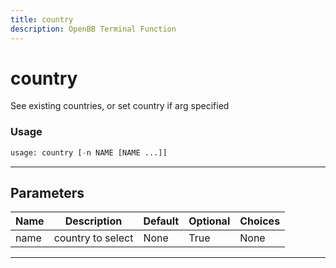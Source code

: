 ```yaml
---
title: country
description: OpenBB Terminal Function
---
```


# country

See existing countries, or set country if arg specified
### Usage 
```python
usage: country [-n NAME [NAME ...]]
```
---
## Parameters
| Name | Description | Default | Optional | Choices |
| ---- | ----------- | ------- | -------- | ------- |
| name | country to select | None | True | None |
---
